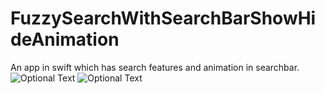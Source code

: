 # FuzzySearchWithSearchBarShowHideAnimation
An app in swift which has search features and animation in searchbar.
![Optional Text](../master/screen1.png)
![Optional Text](../master/screen2.png)

